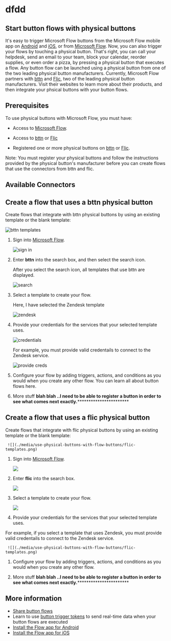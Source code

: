 <properties
    pageTitle="Start button flows with physical buttons | Microsoft Flow"
    description="Start button flows with physical buttons from bttn and Flic."
    services=""
    suite="flow"
    documentationCenter="na"
    authors="msftman"
    manager="anneta"
    editor=""
    tags=""/>

<tags
   ms.service="flow"
   ms.devlang="na"
   ms.topic="article"
   ms.tgt_pltfrm="na"
   ms.workload="na"
   ms.date="04/24/2017"
   ms.author="deonhe"/>

# dfdd

## Start button flows with physical buttons

It's easy to trigger Microsoft Flow buttons from the Microsoft Flow mobile app on [Android](https://play.google.com/store/apps/details?id=com.microsoft.flow) and [iOS](https://appsto.re/us/5M0qbb.i), or from [Microsoft Flow](https://flow.microsoft.com). Now, you can also trigger your flows by touching a physical button. That's right, you can call your helpdesk, send an email to your team, block your calendar, reorder supplies, or even order a pizza, by pressing a physical button that executes a flow. Any button flow can be launched using a physical button from one of the two leading physical button manufacturers. Currently, Microsoft Flow partners with [bttn](https://my.bt.tn/) and [Flic](https://flic.io/), two of the leading physical button manufacturers. Visit their websites to learn more about their products, and then integrate your phsical buttons with your button flows.

## Prerequisites

To use physical buttons with Microsoft Flow, you must have:

- Access to [Microsoft Flow](https://flow.microsoft.com).

- Access to [bttn](https://my.bt.tn/) or [Flic](https://flic.io/)

- Registered one or more physical buttons on [bttn](https://my.bt.tn/) or [Flic](https://flic.io/).

Note: You must register your physical buttons and follow the instructions provided by the physical button's manufacturer before you can create flows that use the connectors from bttn and flic.


<!ADI: mainly shows the relevant connectors and refers to the partner website (bttn) and app (Flic).->


## Available Connectors

## Create a flow that uses a bttn physical button

Create flows that integrate with bttn physical buttons by using an existing template or the blank template:

![bttn templates](./media/use-physical-buttons-with-flow-buttons/bttn-templates.png)


1. Sign into [Microsoft Flow](https://flow.microsoft.com).

     ![sign in](./media/use-physical-buttons-with-flow-buttons/sign-into-flow.png)

1. Enter **bttn** into the search box, and then select the search icon.

   After you select the search icon, all templates that use bttn are displayed.

   ![search](./media/use-physical-buttons-with-flow-buttons/bttn-search-template.png)

1. Select a template to create your flow.

   Here, I have selected the Zendesk template

   ![zendesk](./media/use-physical-buttons-with-flow-buttons/bttn-select-template.png)

1. Provide your credentials for the services that your selected template uses.

     ![credentials](./media/use-physical-buttons-with-flow-buttons/bttn-provide-credentials.png)

   For example, you must provide valid credentails to connect to the Zendesk service.

   ![provide creds](./media/use-physical-buttons-with-flow-buttons/bttn-templates.png)

1. Configure your flow by adding triggers, actions, and conditions as you would when you create any other flow. You can learn all about button flows here.

1. More stuff **blah blah ..I need to be able to register a button in order to see what comes next exactly.*************************

## Create a flow that uses a flic physical button

Create flows that integrate with flic physical buttons by using an existing template or the blank template:

     ![](./media/use-physical-buttons-with-flow-buttons/flic-templates.png)

1. Sign into [Microsoft Flow](https://flow.microsoft.com).

     ![](./media/use-physical-buttons-with-flow-buttons/flic-templates.png)

1. Enter **flic** into the search box.

     ![](./media/use-physical-buttons-with-flow-buttons/flic-templates.png)

1. Select a template to create your flow.

     ![](./media/use-physical-buttons-with-flow-buttons/flic-templates.png)

1. Provide your credentials for the services that your selected template uses.

For example, if you select a template that uses Zendesk, you must provide valid credentails to connect to the Zendesk service.

     ![](./media/use-physical-buttons-with-flow-buttons/flic-templates.png)

1. Configure your flow by adding triggers, actions, and conditions as you would when you create any other flow.

1. More stuff **blah blah ..I need to be able to register a button in order to see what comes next exactly.*************************


## More information

- [Share button flows](./share-buttons.md)
- Learn to use [button trigger tokens](./introduction-to-button-trigger-tokens.md) to send real-time data when your button flows are executed
- [Install the Flow app for Android](https://play.google.com/store/apps/details?id=com.microsoft.flow)
- [Install the Flow app for iOS](https://appsto.re/us/5M0qbb.i)
